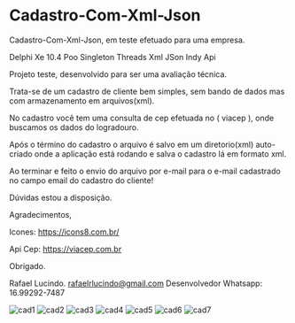 # Cadastro-Com-Xml-Json
Cadastro-Com-Xml-Json, em teste efetuado para uma empresa.

Delphi Xe 10.4
Poo Singleton
Threads
Xml
JSon
Indy
Api

Projeto teste, desenvolvido para ser uma avaliação técnica.

Trata-se de um cadastro de cliente bem simples, sem bando de
dados mas com armazenamento em arquivos(xml).

No cadastro você tem uma consulta de cep efetuada no ( viacep ),
onde buscamos os dados do logradouro.

Após o término do cadastro o arquivo é salvo em um diretorio(xml) auto-criado
onde a aplicação está rodando e salva o cadastro lá em formato xml.

Ao terminar e feito o envio do arquivo por e-mail para o e-mail cadastrado
no campo email do cadastro do cliente!

Dúvidas estou a disposição.


Agradecimentos,

Icones:
https://icons8.com.br/

Api Cep:
https://viacep.com.br 


Obrigado.

Rafael Lucindo.
rafaelrlucindo@gmail.com
Desenvolvedor
Whatsapp: 16.99292-7487

![cad1](https://user-images.githubusercontent.com/38261205/172386726-c1ca65f2-e036-4e43-bd04-6a2e1668aa50.png)
![cad2](https://user-images.githubusercontent.com/38261205/172386728-0a0e6159-e2f4-48ee-8537-16bdab96eac5.png)
![cad3](https://user-images.githubusercontent.com/38261205/172386733-5c175092-3811-42c0-9761-6f9929449be3.png)
![cad4](https://user-images.githubusercontent.com/38261205/172386737-f3cccdc6-28df-4000-8896-a2138a30bf92.png)
![cad5](https://user-images.githubusercontent.com/38261205/172386739-fec52042-d81c-49bd-afa8-3b3bf5900187.png)
![cad6](https://user-images.githubusercontent.com/38261205/172386741-875d0b4d-837e-4211-9ae4-9f55d1cfc17f.png)
![cad7](https://user-images.githubusercontent.com/38261205/172386742-187e6fac-9d5b-49ae-820b-d30ed7a399f2.png)







